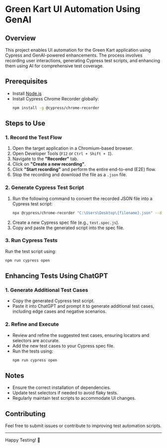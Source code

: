 # Green Kart UI Automation Using GenAI

## Overview
This project enables UI automation for the Green Kart application using Cypress and GenAI-powered enhancements. The process involves recording user interactions, generating Cypress test scripts, and enhancing them using AI for comprehensive test coverage.

## Prerequisites
- Install [Node.js](https://nodejs.org/)
- Install Cypress Chrome Recorder globally:
  ```sh
  npm install -g @cypress/chrome-recorder
  ```

## Steps to Use

### 1. Record the Test Flow
1. Open the target application in a Chromium-based browser.
2. Open Developer Tools (`F12` or `Ctrl + Shift + I`).
3. Navigate to the **"Recorder"** tab.
4. Click on **"Create a new recording"**.
5. Click **"Start recording"** and perform the entire end-to-end (E2E) flow.
6. Stop the recording and download the file as a `.json` file.

### 2. Generate Cypress Test Script
1. Run the following command to convert the recorded JSON file into a Cypress test script:
   ```sh
   npx @cypress/chrome-recorder "C:\Users\Desktop\{filename}.json" --dry
   ```
2. Create a new Cypress spec file (e.g., `test.spec.js`).
3. Copy and paste the generated script into the spec file.

### 3. Run Cypress Tests
Run the test script using:
```sh
npm run cypress open
```

## Enhancing Tests Using ChatGPT

### 1. Generate Additional Test Cases
- Copy the generated Cypress test script.
- Paste it into ChatGPT and prompt it to generate additional test cases, including edge cases and negative scenarios.

### 2. Refine and Execute
- Review and refine the suggested test cases, ensuring locators and selectors are accurate.
- Add the new test cases to your Cypress spec file.
- Run the tests using:
  ```sh
  npm run cypress open
  ```

## Notes
- Ensure the correct installation of dependencies.
- Update test selectors if needed to avoid flaky tests.
- Regularly maintain test scripts to accommodate UI changes.

## Contributing
Feel free to submit issues or contribute to improving test automation scripts.

---
Happy Testing! 🚀

